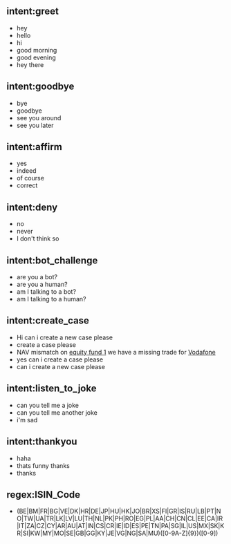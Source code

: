 ## intent:greet
- hey
- hello
- hi
- good morning
- good evening
- hey there

## intent:goodbye
- bye
- goodbye
- see you around
- see you later

## intent:affirm
- yes
- indeed
- of course
- correct

## intent:deny
- no
- never
- I don't think so

## intent:bot_challenge
- are you a bot?
- are you a human?
- am I talking to a bot?
- am I talking to a human?

## intent:create_case
- Hi can i create a new case please
- create a case please
- NAV mismatch on [equity fund 1](fund_family) we have a missing trade for [Vodafone](security)
- yes can i create a case please
- can i create a new case please

## intent:listen_to_joke
- can you tell me a joke
- can you tell me another joke
- i'm sad

## intent:thankyou
- haha
- thats funny thanks
- thanks

## regex:ISIN_Code
- (BE|BM|FR|BG|VE|DK|HR|DE|JP|HU|HK|JO|BR|XS|FI|GR|IS|RU|LB|PT|NO|TW|UA|TR|LK|LV|LU|TH|NL|PK|PH|RO|EG|PL|AA|CH|CN|CL|EE|CA|IR|IT|ZA|CZ|CY|AR|AU|AT|IN|CS|CR|IE|ID|ES|PE|TN|PA|SG|IL|US|MX|SK|KR|SI|KW|MY|MO|SE|GB|GG|KY|JE|VG|NG|SA|MU)([0-9A-Z]{9})([0-9])
